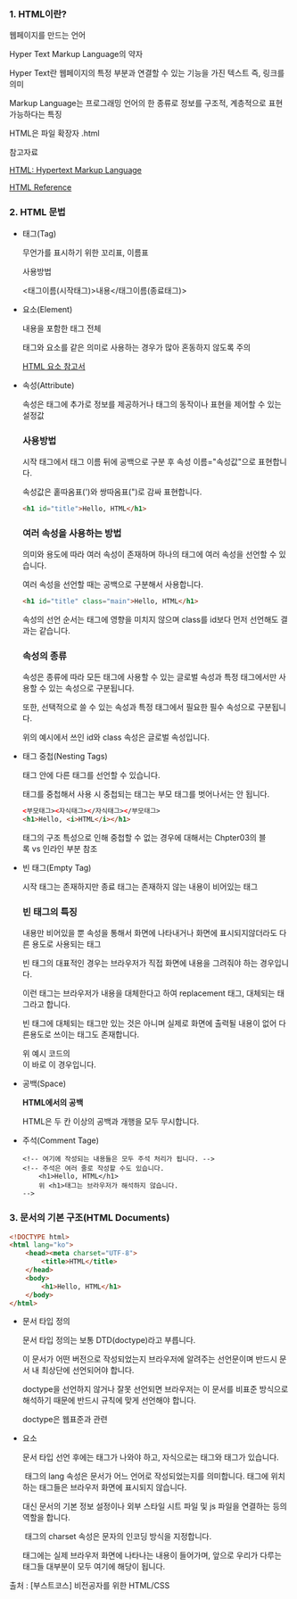 ### 1. HTML이란?

웹페이지를 만드는 언어

Hyper Text Markup Language의 약자

Hyper Text란 웹페이지의 특정 부분과 연결할 수 있는 기능을 가진 텍스트 즉, 링크를 의미

Markup Language는 프로그래밍 언어의 한 종류로 정보를 구조적, 계층적으로 표현 가능하다는 특징

HTML은 파일 확장자 .html

참고자료

[HTML: Hypertext Markup Language](https://developer.mozilla.org/ko/docs/Web/HTML)

[HTML Reference](https://www.w3schools.com/tags/ref_byfunc.asp)

### 2. HTML 문법

- 태그(Tag)

    무언가를 표시하기 위한 꼬리표, 이름표 

    사용방법 

    <태그이름(시작태그)>내용</태그이름(종료태그)>

- 요소(Element)

    내용을 포함한 태그 전체

    태그와 요소를 같은 의미로 사용하는 경우가 많아 혼동하지 않도록 주의

    [HTML 요소 참고서](https://developer.mozilla.org/ko/docs/Web/HTML/Element)

- 속성(Attribute)

    속성은 태그에 추가로 정보를 제공하거나 태그의 동작이나 표현을 제어할 수 있는 설정값

    ### 사용방법

    시작 태그에서 태그 이름 뒤에 공백으로 구분 후 속성 이름="속성값"으로 표현합니다.

    속성값은 홑따옴표(')와 쌍따옴표(")로 감싸 표현합니다.

    ```html
    <h1 id="title">Hello, HTML</h1>
    ```

    ### 여러 속성을 사용하는 방법

    의미와 용도에 따라 여러 속성이 존재하며 하나의 태그에 여러 속성을 선언할 수 있습니다.

    여러 속성을 선언할 때는 공백으로 구분해서 사용합니다.

    ```html
    <h1 id="title" class="main">Hello, HTML</h1>
    ```

    속성의 선언 순서는 태그에 영향을 미치지 않으며 class를 id보다 먼저 선언해도 결과는 같습니다.

    ### 속성의 종류

    속성은 종류에 따라 모든 태그에 사용할 수 있는 글로벌 속성과 특정 태그에서만 사용할 수 있는 속성으로 구분됩니다.

    또한, 선택적으로 쓸 수 있는 속성과 특정 태그에서 필요한 필수 속성으로 구분됩니다.

    위의 예시에서 쓰인 id와 class 속성은 글로벌 속성입니다.

- 태그 중첩(Nesting Tags)

    태그 안에 다른 태그를 선언할 수 있습니다.

    태그를 중첩해서 사용 시 중첩되는 태그는 부모 태그를 벗어나서는 안 됩니다.

    ```html
    <부모태그><자식태그></자식태그></부모태그>
    <h1>Hello, <i>HTML</i></h1>
    ```

    태그의 구조 특성으로 인해 중첩할 수 없는 경우에 대해서는 Chpter03의 블록 vs 인라인 부분 참조

- 빈 태그(Empty Tag)

    시작 태그는 존재하지만 종료 태그는 존재하지 않는 내용이 비어있는 태그

    ### 빈 태그의 특징

    내용만 비어있을 뿐 속성을 통해서 화면에 나타내거나 화면에 표시되지않더라도 다른 용도로 사용되는 태그

    빈 태그의 대표적인 경우는 브라우저가 직접 화면에 내용을 그려줘야 하는 경우입니다.

    이런 태그는 브라우저가 내용을 대체한다고 하여 replacement 태그, 대체되는 태그라고 합니다.

    빈 태그에 대체되는 태그만 있는 것은 아니며 실제로 화면에 출력될 내용이 없어 다른용도로 쓰이는 태그도 존재합니다.

    위 예시 코드의 <br>이 바로 이 경우입니다.

- 공백(Space)

    **HTML에서의 공백**

    HTML은 두 칸 이상의 공백과 개행을 모두 무시합니다. 

- 주석(Comment Tage)

    ```
    <!-- 여기에 작성되는 내용들은 모두 주석 처리가 됩니다. -->
    <!-- 주석은 여러 줄로 작성할 수도 있습니다.
        <h1>Hello, HTML</h1>
        위 <h1>태그는 브라우저가 해석하지 않습니다.
    -->
    ```

### 3. 문서의 기본 구조(HTML Documents)

```html
<!DOCTYPE html>
<html lang="ko">
	<head><meta charset="UTF-8">
		<title>HTML</title>
	</head>
	<body>
		<h1>Hello, HTML</h1>
	</body>
</html>
```

- 문서 타입 정의

    문서 타입 정의는 보통 DTD(doctype)라고 부릅니다.

    이 문서가 어떤 버전으로 작성되었는지 브라우저에 알려주는 선언문이며 반드시 문서 내 최상단에 선언되어야 합니다.

    doctype을 선언하지 않거나 잘못 선언되면 브라우저는 이 문서를 비표준 방식으로 해석하기 때문에 반드시 규칙에 맞게 선언해야 합니다.

    doctype은 웹표준과 관련

- <html>요소

    문서 타입 선언 후에는 <html>태그가 나와야 하고, 자식으로는 <head>태그와 <body>태그가 있습니다.

    <html> 태그의 lang 속성은 문서가 어느 언어로 작성되었는지를 의미합니다.

    <head>태그에 위치하는 태그들은 브라우저 화면에 표시되지 않습니다. 

    대신 문서의 기본 정보 설정이나 외부 스타일 시트 파일 및 js 파일을 연결하는 등의 역할을 합니다.

    <meta> 태그의 charset 속성은 문자의 인코딩 방식을 지정합니다.

    <body>태그에는 실제 브라우저 화면에 나타나는 내용이 들어가며, 앞으로 우리가 다루는 태그들 대부분이 모두 여기에 해당이 됩니다.
    
출처 : [부스트코스] 비전공자를 위한 HTML/CSS
